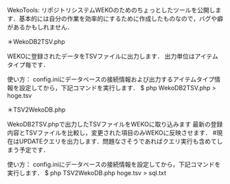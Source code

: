 WekoTools:
リポジトリシステムWEKOのためのちょっとしたツールを公開します．基本的には自分の作業を効率的にするために作成したものなので，バグや癖があるかもしれません．

＊WekoDB2TSV.php

WEKOに登録されたデータをTSVファイルに出力します．
出力単位はアイテムタイプ毎です．

使い方：
config.iniにデータベースの接続情報および出力するアイテムタイプ情報を設定してから，下記コマンドを実行します．
$ php WekoDB2TSV.php > hoge.tsv

＊TSV2WekoDB.php

WekoDB2TSV.phpで出力したTSVファイルをWEKOに取り込みます
最新の登録内容とTSVファイルを比較し，変更された項目のみWEKOに反映させます．
#現在はUPDATEクエリを出力します．問題なさそうであればクエリ実行も含めてしまう予定です．

使い方：
config.iniにデータベースの接続情報を設定してから，下記コマンドを実行します．
$ php TSV2WekoDB.php hoge.tsv > sql.txt



